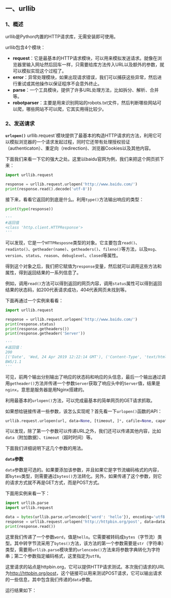 ## 一、urllib

### 1、概述

urllib是Python内置的HTTP请求库，无需安装即可使用。

urllib包含4个模块：

- **request**：它是最基本的HTTP请求模块，可以用来模拟发送请求。就像在浏览器里输入网址然后回车一样，只需要给库方法传入URL以及额外的参数，就可以模拟实现这个过程了。
- **error**：异常处理模块，如果出现请求错误，我们可以捕获这些异常，然后进行重试或其他操作以保证程序不会意外终止。
- **parse**：一个工具模块，提供了许多URL处理方法，比如拆分、解析、合并等。
- **robotparser**：主要是用来识别网站的robots.txt文件，然后判断哪些网站可以爬，哪些网站不可以爬，它其实用得比较少。

### 2、发送请求
**`urlopen()`**
urllib.request`模块提供了最基本的构造HTTP请求的方法，利用它可以模拟浏览器的一个请求发起过程，同时它还带有处理授权验证（authenticaton）、重定向（redirection)、浏览器Cookies以及其他内容。

下面我们来看一下它的强大之处。这里以baidu官网为例，我们来把这个网页抓下来：

```python
import urllib.request

response = urllib.request.urlopen('http://www.baidu.com/')
print(response.read().decode('utf-8'))
```

接下来，看看它返回的到底是什么。利用`type()`方法输出响应的类型：

```python
print(type(response))

'''
#返回值
<class 'http.client.HTTPResponse'>
'''
```

可以发现，它是一个`HTTPResposne`类型的对象。它主要包含`read()`、`readinto()`、`getheader(name)`、`getheaders()`、`fileno()`等方法，以及`msg`、`version`、`status`、`reason`、`debuglevel`、`closed`等属性。

得到这个对象之后，我们把它赋值为`response`变量，然后就可以调用这些方法和属性，得到返回结果的一系列信息了。

例如，调用`read()`方法可以得到返回的网页内容，调用`status`属性可以得到返回结果的状态码，如200代表请求成功，404代表网页未找到等。

下面再通过一个实例来看看：

```python
import urllib.request

response = urllib.request.urlopen('http://www.baidu.com/')
print(response.status)
print(response.getheaders())
print(response.getheader('Server'))

'''
#返回值：
200
[('Date', 'Wed, 24 Apr 2019 12:22:14 GMT'), ('Content-Type', 'text/html'), ('Transfer-Encoding', 'chunked'), ('Connection', 'Close'), ('Vary', 'Accept-Encoding'), ('Set-Cookie', 'BAIDUID=2CAF4EEC54C93A87BEA59A5A3A27E45D:FG=1; expires=Thu, 31-Dec-37 23:55:55 GMT; max-age=2147483647; path=/; domain=.baidu.com'),.....]
BWS/1.1
'''
```

可见，前两个输出分别输出了响应的状态码和响应的头信息，最后一个输出通过调用`getheader()`方法并传递一个参数`Server`获取了响应头中的`Server`值，结果是`nginx`，意思是服务器是用Nginx搭建的。

利用最基本的`urlopen()`方法，可以完成最基本的简单网页的GET请求抓取。

如果想给链接传递一些参数，该怎么实现呢？首先看一下`urlopen()`函数的API：

```python
urllib.request.urlopen(url, data=None, [timeout, ]*, cafile=None, capath=None, cadefault=False, context=None)
```

可以发现，除了第一个参数可以传递URL之外，我们还可以传递其他内容，比如`data`（附加数据）、`timeout`（超时时间）等。

下面我们详细说明下这几个参数的用法。

 **`data`参数** 

`data`参数是可选的。如果要添加该参数，并且如果它是字节流编码格式的内容，即`bytes`类型，则需要通过`bytes()`方法转化。另外，如果传递了这个参数，则它的请求方式就不再是GET方式，而是POST方式。

下面用实例来看一下：

```python
import urllib.parse
import urllib.request

data = bytes(urllib.parse.urlencode({'word': 'hello'}), encoding='utf8')
response = urllib.request.urlopen('http://httpbin.org/post', data=data)
print(response.read())
```

这里我们传递了一个参数`word`，值是`hello`。它需要被转码成`bytes`（字节流）类型。其中转字节流采用了`bytes()`方法，该方法的第一个参数需要是`str`（字符串）类型，需要用`urllib.parse`模块里的`urlencode()`方法来将参数字典转化为字符串；第二个参数指定编码格式，这里指定为`utf8`。

这里请求的站点是httpbin.org，它可以提供HTTP请求测试。本次我们请求的URL为<http://httpbin.org/post>，这个链接可以用来测试POST请求，它可以输出请求的一些信息，其中包含我们传递的`data`参数。

运行结果如下：



